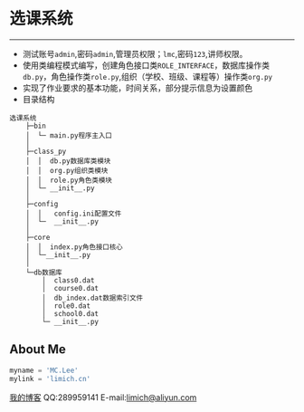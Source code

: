 ﻿# 选课系统

-----

 - 测试账号`admin`,密码`admin`,管理员权限；`lmc`,密码`123`,讲师权限。
 - 使用类编程模式编写，创建角色接口类`ROLE_INTERFACE`，数据库操作类`db.py`，角色操作类`role.py`,组织（学校、班级、课程等）操作类`org.py`
 - 实现了作业要求的基本功能，时间关系，部分提示信息为设置颜色
 - 目录结构

```
选课系统
    ├─bin
    │  └─ main.py程序主入口
    │
    ├─class_py
    │  │  db.py数据库类模块
    │  │  org.py组织类模块
    │  │  role.py角色类模块
    │  └─ __init__.py
    │
    ├─config
    │  │   config.ini配置文件
    │  └─  __init__.py
    │
    ├─core
    │  │  index.py角色接口核心
    │  └─__init__.py
    │
    └─db数据库
        │  class0.dat
        │  course0.dat
        │  db_index.dat数据索引文件
        │  role0.dat
        │  school0.dat
        └─ __init__.py
```


## About Me
```python
myname = 'MC.Lee'
mylink = 'limich.cn'
```
[我的博客](https://limich.cn)
QQ:289959141
E-mail:limich@aliyun.com

